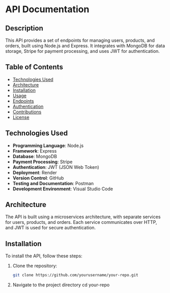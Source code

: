 # API Documentation

## Description
This API provides a set of endpoints for managing users, products, and orders, built using Node.js and Express. It integrates with MongoDB for data storage, Stripe for payment processing, and uses JWT for authentication.

## Table of Contents
- [Technologies Used](#technologies-used)
- [Architecture](#architecture)
- [Installation](#installation)
- [Usage](#usage)
- [Endpoints](#endpoints)
- [Authentication](#authentication)
- [Contributions](#contributions)
- [License](#license)

## Technologies Used
- **Programming Language**: Node.js
- **Framework**: Express
- **Database**: MongoDB
- **Payment Processing**: Stripe
- **Authentication**: JWT (JSON Web Token)
- **Deployment**: Render
- **Version Control**: GitHub
- **Testing and Documentation**: Postman
- **Development Environment**: Visual Studio Code

## Architecture
The API is built using a microservices architecture, with separate services for users, products, and orders. Each service communicates over HTTP, and JWT is used for secure authentication.

## Installation
To install the API, follow these steps:

1. Clone the repository:
   ```bash
   git clone https://github.com/yourusername/your-repo.git
2. Navigate to the project directory
   cd your-repo